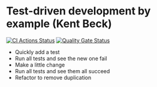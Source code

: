 # Test-driven development by example (Kent Beck)
[![CI Actions Status](https://github.com/mannibasi/tdd_java/workflows/CI/badge.svg)](https://github.com/mannibasi/tdd_java/actions) [![Quality Gate Status](https://sonarcloud.io/api/project_badges/measure?project=mannibasi_tdd_java&metric=alert_status)](https://sonarcloud.io/dashboard?id=mannibasi_tdd_java)

* Quickly add a test
* Run all tests and see the new one fail
* Make a little change
* Run all tests and see them all succeed
* Refactor to remove duplication
